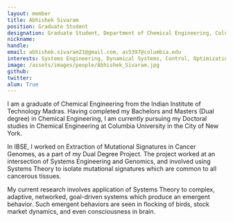 ```yaml
---
layout: member
title: Abhishek Sivaram
position: Graduate Student
designation: Graduate Student, Department of Chemical Engineering, Columbia University in the City of New York
nickname: 
handle: 
email: abhishek.sivaram21@gmail.com, as5397@columbia.edu 
interests: Systems Engineering, Dynamical Systems, Control, Optimization
image: /assets/images/people/Abhishek_Sivaram.jpg
github: 
twitter: 
alum: True 
---
```

I am a graduate of Chemical Engineering from the Indian Institute of Technology Madras. Having completed my Bachelors and Masters (Dual degree) in Chemical Engineering, I am currently pursuing my Doctoral studies in Chemical Engineering at Columbia University in the City of New York. 

In IBSE, I worked on Extraction of Mutational Signatures in Cancer Genomes, as a part of my Dual Degree Project. The project worked at an intersection of Systems Engineering and Genomics, and involved using Systems Theory to isolate mutational signatures which are common to all cancerous tissues. 

My current research involves application of Systems Theory to complex, adaptive, networked, goal-driven systems which produce an emergent behavior. Such emergent behaviors are seen in flocking of birds, stock market dynamics, and even consciousness in brain. 
